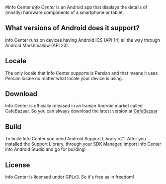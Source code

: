 #Info Center
*Info Center* is an Android app that displays the details of (mostly) hardware components of a smartphone or tablet.

## What versions of Android does it support?
Info Center runs on devices having Android ICS (API 14) all the way through Android Marshmallow (API 23).

## Locale
The only locale that Info Center supports is Persian and that means it uses Persian locale no matter what locale your device is using.

## Download
Info Center is officially released in an Iranian Android market called CafeBazaar. So you can always download the latest
version at [CafeBazaar](http://cafebazaar.ir/app/com.fallahpoor.infocenter)

## Build
To build Info Center you need Android Support Library v21. After you installed the Support Library, through your SDK Manager,
import Info Center into Android Studio and go for building!

## License
Info Center is licensed under GPLv3. So it's free as in freedom!